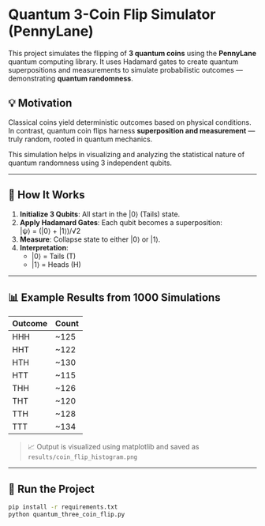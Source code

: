 # Quantum 3-Coin Flip Simulator (PennyLane)

This project simulates the flipping of **3 quantum coins** using the **PennyLane** quantum computing library. It uses Hadamard gates to create quantum superpositions and measurements to simulate probabilistic outcomes — demonstrating **quantum randomness**.

## 💡 Motivation

Classical coins yield deterministic outcomes based on physical conditions. In contrast, quantum coin flips harness **superposition and measurement** — truly random, rooted in quantum mechanics.

This simulation helps in visualizing and analyzing the statistical nature of quantum randomness using 3 independent qubits.

---

## 🧪 How It Works

1. **Initialize 3 Qubits**: All start in the |0⟩ (Tails) state.
2. **Apply Hadamard Gates**: Each qubit becomes a superposition:  
   \|ψ⟩ = (|0⟩ + |1⟩)/√2
3. **Measure**: Collapse state to either |0⟩ or |1⟩.
4. **Interpretation**:
   - |0⟩ = Tails (T)
   - |1⟩ = Heads (H)

---

## 📊 Example Results from 1000 Simulations

| Outcome | Count |
|---------|-------|
| HHH     | ~125  |
| HHT     | ~122  |
| HTH     | ~130  |
| HTT     | ~115  |
| THH     | ~126  |
| THT     | ~120  |
| TTH     | ~128  |
| TTT     | ~134  |

> 📈 Output is visualized using matplotlib and saved as `results/coin_flip_histogram.png`

---

## 🚀 Run the Project

```bash
pip install -r requirements.txt
python quantum_three_coin_flip.py
